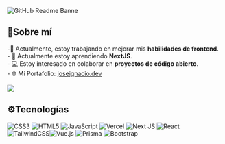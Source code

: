 ![GitHub Readme Banne](https://github.com/JJozef/JJozef/assets/101532359/9d8efa9e-098f-4911-8709-c74985ad406f)

## 👋Sobre mí

-🔭 Actualmente, estoy trabajando en mejorar mis **habilidades de frontend**.<br/>- 🌱 Actualmente estoy aprendiendo **NextJS**.<br/>- 💻 Estoy interesado en colaborar en **proyectos de código abierto**.<br/>- 🌐 Mi Portafolio: [joseignacio.dev](https://joseignacio.dev/)<br/><br/>
[![](https://visitcount.itsvg.in/api?id=jjozef&icon=0&color=0)](https://visitcount.itsvg.in)

## ⚙Tecnologías

![CSS3](https://img.shields.io/badge/css3-%231572B6.svg?style=flat&logo=css3&logoColor=white) ![HTML5](https://img.shields.io/badge/html5-%23E34F26.svg?style=flat&logo=html5&logoColor=white)
![JavaScript](https://img.shields.io/badge/javascript-%23323330.svg?style=flat&logo=javascript&logoColor=%23F7DF1E) ![Vercel](https://img.shields.io/badge/vercel-%23000000.svg?style=flat&logo=vercel&logoColor=white) ![Next JS](https://img.shields.io/badge/Next-black?style=flat&logo=next.js&logoColor=white) ![React](https://img.shields.io/badge/react-%2320232a.svg?style=flat&logo=react&logoColor=%2361DAFB) ![TailwindCSS](https://img.shields.io/badge/tailwindcss-%2338B2AC.svg?style=flat&logo=tailwind-css&logoColor=white)![Vue.js](https://img.shields.io/badge/-Vue.js-4FC08D?style=flat-square&logo=vue.js&logoColor=white)
![Prisma](https://img.shields.io/badge/prisma-%233776AB.svg?style=flat&logo=prisma&logoColor=white) ![Bootstrap](https://img.shields.io/badge/bootstrap-%238511FA.svg?style=flat&logo=bootstrap&logoColor=white)

